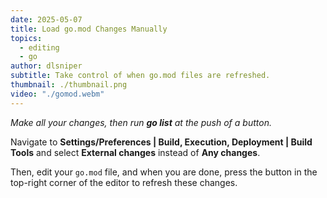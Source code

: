```yaml
---
date: 2025-05-07
title: Load go.mod Changes Manually
topics:
  - editing
  - go
author: dlsniper
subtitle: Take control of when go.mod files are refreshed.
thumbnail: ./thumbnail.png
video: "./gomod.webm"
---
```


_Make all your changes, then run **go list** at the push of a button._

Navigate to **Settings/Preferences | Build, Execution, Deployment | Build Tools** and select **External changes** instead of **Any changes**.

Then, edit your `go.mod` file, and when you are done, press the button in the top-right corner of the editor to refresh these changes.
